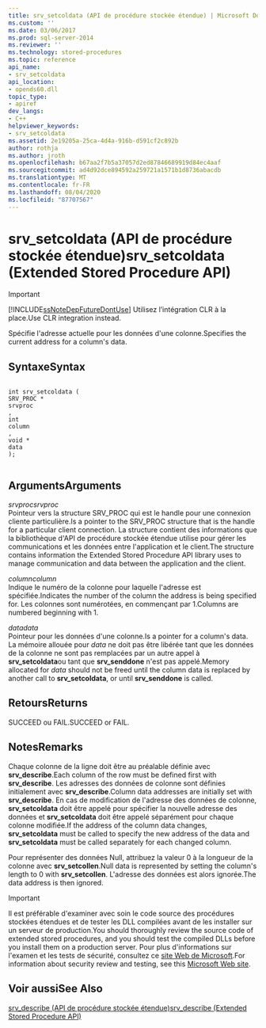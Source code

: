 ```yaml
---
title: srv_setcoldata (API de procédure stockée étendue) | Microsoft Docs
ms.custom: ''
ms.date: 03/06/2017
ms.prod: sql-server-2014
ms.reviewer: ''
ms.technology: stored-procedures
ms.topic: reference
api_name:
- srv_setcoldata
api_location:
- opends60.dll
topic_type:
- apiref
dev_langs:
- C++
helpviewer_keywords:
- srv_setcoldata
ms.assetid: 2e19205a-25ca-4d4a-916b-d591cf2c892b
author: rothja
ms.author: jroth
ms.openlocfilehash: b67aa2f7b5a37057d2ed87846689919d84ec4aaf
ms.sourcegitcommit: ad4d92dce894592a259721a1571b1d8736abacdb
ms.translationtype: MT
ms.contentlocale: fr-FR
ms.lasthandoff: 08/04/2020
ms.locfileid: "87707567"
---
```

# <a name="srv_setcoldata-extended-stored-procedure-api"></a><span data-ttu-id="e380d-102">srv_setcoldata (API de procédure stockée étendue)</span><span class="sxs-lookup"><span data-stu-id="e380d-102">srv_setcoldata (Extended Stored Procedure API)</span></span>
    
> [!IMPORTANT]  
>  [!INCLUDE[ssNoteDepFutureDontUse](../../includes/ssnotedepfuturedontuse-md.md)] <span data-ttu-id="e380d-103">Utilisez l’intégration CLR à la place.</span><span class="sxs-lookup"><span data-stu-id="e380d-103">Use CLR integration instead.</span></span>  
  
 <span data-ttu-id="e380d-104">Spécifie l'adresse actuelle pour les données d'une colonne.</span><span class="sxs-lookup"><span data-stu-id="e380d-104">Specifies the current address for a column's data.</span></span>  
  
## <a name="syntax"></a><span data-ttu-id="e380d-105">Syntaxe</span><span class="sxs-lookup"><span data-stu-id="e380d-105">Syntax</span></span>  
  
```  
  
int srv_setcoldata (  
SRV_PROC *  
srvproc  
,  
int   
column  
,  
void *  
data   
);  
  
```  
  
## <a name="arguments"></a><span data-ttu-id="e380d-106">Arguments</span><span class="sxs-lookup"><span data-stu-id="e380d-106">Arguments</span></span>  
 <span data-ttu-id="e380d-107">*srvproc*</span><span class="sxs-lookup"><span data-stu-id="e380d-107">*srvproc*</span></span>  
 <span data-ttu-id="e380d-108">Pointeur vers la structure SRV_PROC qui est le handle pour une connexion cliente particulière.</span><span class="sxs-lookup"><span data-stu-id="e380d-108">Is a pointer to the SRV_PROC structure that is the handle for a particular client connection.</span></span> <span data-ttu-id="e380d-109">La structure contient des informations que la bibliothèque d'API de procédure stockée étendue utilise pour gérer les communications et les données entre l'application et le client.</span><span class="sxs-lookup"><span data-stu-id="e380d-109">The structure contains information the Extended Stored Procedure API library uses to manage communication and data between the application and the client.</span></span>  
  
 <span data-ttu-id="e380d-110">*column*</span><span class="sxs-lookup"><span data-stu-id="e380d-110">*column*</span></span>  
 <span data-ttu-id="e380d-111">Indique le numéro de la colonne pour laquelle l'adresse est spécifiée.</span><span class="sxs-lookup"><span data-stu-id="e380d-111">Indicates the number of the column the address is being specified for.</span></span> <span data-ttu-id="e380d-112">Les colonnes sont numérotées, en commençant par 1.</span><span class="sxs-lookup"><span data-stu-id="e380d-112">Columns are numbered beginning with 1.</span></span>  
  
 <span data-ttu-id="e380d-113">*data*</span><span class="sxs-lookup"><span data-stu-id="e380d-113">*data*</span></span>  
 <span data-ttu-id="e380d-114">Pointeur pour les données d'une colonne.</span><span class="sxs-lookup"><span data-stu-id="e380d-114">Is a pointer for a column's data.</span></span> <span data-ttu-id="e380d-115">La mémoire allouée pour *data* ne doit pas être libérée tant que les données de la colonne ne sont pas remplacées par un autre appel à **srv_setcoldata**ou tant que **srv_senddone** n'est pas appelé.</span><span class="sxs-lookup"><span data-stu-id="e380d-115">Memory allocated for *data* should not be freed until the column data is replaced by another call to **srv_setcoldata**, or until **srv_senddone** is called.</span></span>  
  
## <a name="returns"></a><span data-ttu-id="e380d-116">Retours</span><span class="sxs-lookup"><span data-stu-id="e380d-116">Returns</span></span>  
 <span data-ttu-id="e380d-117">SUCCEED ou FAIL.</span><span class="sxs-lookup"><span data-stu-id="e380d-117">SUCCEED or FAIL.</span></span>  
  
## <a name="remarks"></a><span data-ttu-id="e380d-118">Notes</span><span class="sxs-lookup"><span data-stu-id="e380d-118">Remarks</span></span>  
 <span data-ttu-id="e380d-119">Chaque colonne de la ligne doit être au préalable définie avec **srv_describe**.</span><span class="sxs-lookup"><span data-stu-id="e380d-119">Each column of the row must be defined first with **srv_describe**.</span></span> <span data-ttu-id="e380d-120">Les adresses des données de colonne sont définies initialement avec **srv_describe**.</span><span class="sxs-lookup"><span data-stu-id="e380d-120">Column data addresses are initially set with **srv_describe**.</span></span> <span data-ttu-id="e380d-121">En cas de modification de l'adresse des données de colonne, **srv_setcoldata** doit être appelé pour spécifier la nouvelle adresse des données et **srv_setcoldata** doit être appelé séparément pour chaque colonne modifiée.</span><span class="sxs-lookup"><span data-stu-id="e380d-121">If the address of the column data changes, **srv_setcoldata** must be called to specify the new address of the data and **srv_setcoldata** must be called separately for each changed column.</span></span>  
  
 <span data-ttu-id="e380d-122">Pour représenter des données Null, attribuez la valeur 0 à la longueur de la colonne avec **srv_setcollen**.</span><span class="sxs-lookup"><span data-stu-id="e380d-122">Null data is represented by setting the column's length to 0 with **srv_setcollen**.</span></span> <span data-ttu-id="e380d-123">L'adresse des données est alors ignorée.</span><span class="sxs-lookup"><span data-stu-id="e380d-123">The data address is then ignored.</span></span>  
  
> [!IMPORTANT]  
>  <span data-ttu-id="e380d-124">Il est préférable d'examiner avec soin le code source des procédures stockées étendues et de tester les DLL compilées avant de les installer sur un serveur de production.</span><span class="sxs-lookup"><span data-stu-id="e380d-124">You should thoroughly review the source code of extended stored procedures, and you should test the compiled DLLs before you install them on a production server.</span></span> <span data-ttu-id="e380d-125">Pour plus d'informations sur l'examen et les tests de sécurité, consultez ce [site Web de Microsoft](https://go.microsoft.com/fwlink/?LinkID=54761&amp;clcid=0x409https://msdn.microsoft.com/security/).</span><span class="sxs-lookup"><span data-stu-id="e380d-125">For information about security review and testing, see this [Microsoft Web site](https://go.microsoft.com/fwlink/?LinkID=54761&amp;clcid=0x409https://msdn.microsoft.com/security/).</span></span>  
  
## <a name="see-also"></a><span data-ttu-id="e380d-126">Voir aussi</span><span class="sxs-lookup"><span data-stu-id="e380d-126">See Also</span></span>  
 [<span data-ttu-id="e380d-127">srv_describe &#40;API de procédure stockée étendue&#41;</span><span class="sxs-lookup"><span data-stu-id="e380d-127">srv_describe &#40;Extended Stored Procedure API&#41;</span></span>](srv-describe-extended-stored-procedure-api.md)  
  
  
